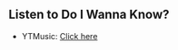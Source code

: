 ## Listen to Do I Wanna Know?
- YTMusic: [Click here](https://music.youtube.com/watch?v=pqrUQrAcfo4)